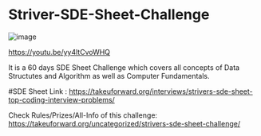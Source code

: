 # Striver-SDE-Sheet-Challenge

![image](https://user-images.githubusercontent.com/73161119/178266809-b0944d58-6984-47fb-b730-6186ae92b501.png)


https://youtu.be/yy4ltCvoWHQ

It is a 60 days SDE Sheet Challenge which covers all concepts of Data Structutes and Algorithm as well as Computer Fundamentals.


#SDE Sheet Link : https://takeuforward.org/interviews/strivers-sde-sheet-top-coding-interview-problems/


Check Rules/Prizes/All-Info of this challenge: https://takeuforward.org/uncategorized/strivers-sde-sheet-challenge/
